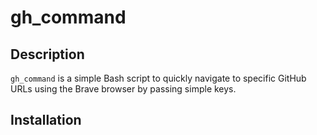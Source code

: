 # gh_command

## Description

`gh_command` is a simple Bash script to quickly navigate to specific GitHub URLs using the Brave browser by passing simple keys.

## Installation

